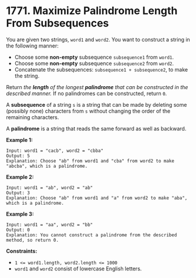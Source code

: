 # 1771. Maximize Palindrome Length From Subsequences

You are given two strings, `word1` and `word2`. You want to construct a string in the following manner:

- Choose some **non-empty** subsequence `subsequence1` from `word1`.
- Choose some **non-empty** subsequence `subsequence2` from `word2`.
- Concatenate the subsequences: `subsequence1 + subsequence2`, to make the string.

Return *the **length** of the longest **palindrome** that can be constructed in the described manner.* If no palindromes can be constructed, return `0`.

A **subsequence** of a string `s` is a string that can be made by deleting some (possibly none) characters from `s` without changing the order of the remaining characters.

A **palindrome** is a string that reads the same forward as well as backward.

 

**Example 1:**

```
Input: word1 = "cacb", word2 = "cbba"
Output: 5
Explanation: Choose "ab" from word1 and "cba" from word2 to make "abcba", which is a palindrome.
```

**Example 2:**

```
Input: word1 = "ab", word2 = "ab"
Output: 3
Explanation: Choose "ab" from word1 and "a" from word2 to make "aba", which is a palindrome.
```

**Example 3:**

```
Input: word1 = "aa", word2 = "bb"
Output: 0
Explanation: You cannot construct a palindrome from the described method, so return 0.
```

 

**Constraints:**

- `1 <= word1.length, word2.length <= 1000`
- `word1` and `word2` consist of lowercase English letters.